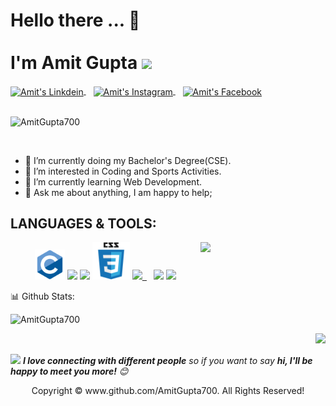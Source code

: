 <h1>  Hello there ... <g-emoji class="g-emoji" alias="wave" fallback-src="https://github.githubassets.com/images/icons/emoji/unicode/1f44b.png">👋</g-emoji> <br>
            <br> I'm Amit Gupta <img src="https://media.giphy.com/media/WUlplcMpOCEmTGBtBW/giphy.gif" width="50"> 
</h1>
 <a href=https://www.linkedin.com/in/amit-gupta-681206191/>
            <img align="center" alt="Amit's Linkdein" width="30px" src="https://www.vectorlogo.zone/logos/linkedin/linkedin-icon.svg" />
 </a>
&nbsp&nbsp
<a href=https://www.instagram.com/amitgupta700/>
            <img align="center" alt="Amit's Instagram" width="30px" src="https://www.vectorlogo.zone/logos/instagram/instagram-icon.svg" />
</a>
&nbsp&nbsp
<a href=https://www.facebook.com/profile.php?id=100008039226855>
            <img align="center" alt="Amit's Facebook" width="30px" src="https://www.vectorlogo.zone/logos/facebook/facebook-icon.svg" />
</a>

<br>
<br/>
<p align="left"> <img src="https://komarev.com/ghpvc/?username=AmitGupta700&label=Profile Views&color=blue&style=plastic" alt="AmitGupta700" /> </p>
<br>

- 🔭 I’m currently doing my Bachelor's Degree(CSE).
- 👀 I’m interested in Coding and Sports Activities.
- 🌱 I’m currently learning Web Development.
- 💬 Ask me about anything, I am happy to help;

<h2 align="left">LANGUAGES & TOOLS:</h2>
        <p align="center">
           <p align="center"><code><a href="https://en.wikipedia.org/wiki/C_(programming_language)"><img width="48px" src="https://raw.githubusercontent.com/devicons/devicon/master/icons/c/c-original.svg"/></a></code>
            <code><a href="https://www.python.org/"><img width="48px" src="https://www.vectorlogo.zone/logos/python/python-icon.svg"></a></code>
            <code><a href="https://en.wikipedia.org/wiki/HTML"><img width="48px" src="https://www.vectorlogo.zone/logos/w3_html5/w3_html5-icon.svg"></a></code>
            <code><a href="https://en.wikipedia.org/wiki/CSS"><img width="60px" src="https://raw.githubusercontent.com/devicons/devicon/master/icons/css3/css3-original-wordmark.svg"></a></code>
            <code><a href="https://code.visualstudio.com/"><img width="48x" src="https://upload.wikimedia.org/wikipedia/commons/thumb/9/9a/Visual_Studio_Code_1.35_icon.svg/64px-Visual_Studio_Code_1.35_icon.svg.png" > </a> </code>
            <code><a href="https://sourceforge.net/projects/orwelldevcpp/"><img width="47px" src="https://a.fsdn.com/allura/p/orwelldevcpp/icon?1480458710?&w=90" ></a></code>
            <code><img height="48px" src="https://git-scm.com/images/logos/downloads/Git-Icon-1788C.png"></code>
            <img align="right" src="https://media.giphy.com/media/M9gbBd9nbDrOTu1Mqx/giphy.gif" width="200px">
        </p>

📊 Github Stats:

<p align="left"> <img src="https://github-readme-stats.vercel.app/api?username=AmitGupta700&show_icons=true&theme=gotham" alt="AmitGupta700" />
<p align="right"><img src="https://github-readme-streak-stats.herokuapp.com/?user=AmitGupta700&theme=dark&hide_border=true&background=0D1117&stroke=0000"/></p>
<p align-"left"><img src="https://media.giphy.com/media/LnQjpWaON8nhr21vNW/giphy.gif" width="80px"> <em><b>I love connecting with different people</b> so if you want to say <b>hi, I'll be happy to meet you more!</b> 😊</em></p>

 <div align="center">
          Copyright &copy; www.github.com/AmitGupta700. All Rights Reserved!
      </div>
